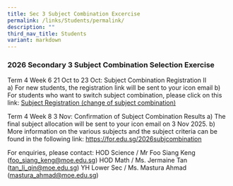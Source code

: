 ```yaml
---
title: Sec 3 Subject Combination Excercise
permalink: /links/Students/permalink/
description: ""
third_nav_title: Students
variant: markdown
---
```

### 2026 Secondary 3 Subject Combination Selection Exercise

Term 4 Week 6 21 Oct to 23 Oct: Subject Combination Registration II <br>
a)	For new students, the registration link will be sent to your icon email
b)	For students who want to switch subject combination, please click on this link: 
[Subject Registration (change of subject combination) ](https://forms.moe.edu.sg/forms/ePOByb)

Term 4 Week 8 3 Nov: Confirmation of Subject Combination Results
a)	The final subject allocation will be sent to your icon email on 3 Nov 2025. 
b)	More information on the various subjects and the subject criteria can be found in the following link: https://for.edu.sg/2026subjcombination 

For enquiries, please contact:
HOD Science / Mr Foo Siang Keng (foo_siang_keng@moe.edu.sg) 
HOD Math / Ms. Jermaine Tan (tan_li_qin@moe.edu.sg) 
YH Lower Sec / Ms. Mastura Ahmad (mastura_ahmad@moe.edu.sg)
